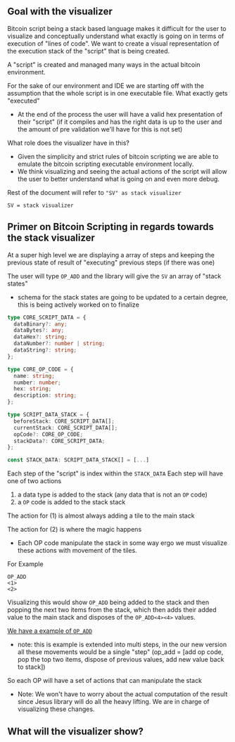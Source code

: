 ## Goal with the visualizer
Bitcoin script being a stack based language makes it difficult for the user to visualize and conceptually understand what exactly is going on in terms of execution of "lines of code".
We want to create a visual representation of the execution stack of the "script" that is being created.

A "script" is created and managed many ways in the actual bitcoin environment.

For the sake of our environment and IDE we are starting off with the assumption that the whole script is in one executable file.
What exactly gets "executed"
- At the end of the process the user will have a valid hex presentation of their "script" (if it compiles and has the right data is up to the user and the amount of pre validation we'll have for this is not set)

What role does the visualizer have in this?
- Given the simplicity and strict rules of bitcoin scripting we are able to emulate the bitcoin scripting executable environment locally.
- We think visualizing and seeing the actual actions of the script will allow the user to better understand what is going on and even more debug.


Rest of the document will refer to `"SV" as stack visualizer`
```
SV = stack visualizer
```

## Primer on Bitcoin Scripting in regards towards the stack visualizer
At a super high level we are displaying a array of steps and keeping the previous state of result of "executing" previous steps (if there was one)

The user will type
`OP_ADD`
and the library will give the `SV` an array of "stack states"
- schema for the stack states are going to be updated to a certain degree, this is being actively worked on to finalize
```ts
type CORE_SCRIPT_DATA = {
  dataBinary?: any;
  dataBytes?: any;
  dataHex?: string;
  dataNumber?: number | string;
  dataString?: string;
};

type CORE_OP_CODE = {
  name: string;
  number: number;
  hex: string;
  description: string;
};

type SCRIPT_DATA_STACK = {
  beforeStack: CORE_SCRIPT_DATA[];
  currentStack: CORE_SCRIPT_DATA[];
  opCode?: CORE_OP_CODE;
  stackData?: CORE_SCRIPT_DATA;
};

const STACK_DATA: SCRIPT_DATA_STACK[] = [...]
```
Each step of the "script" is index within the `STACK_DATA`
Each step will have one of two actions
1) a data type is added to the stack (any data that is not an `OP` code)
2) a `OP` code is added to the stack stack

The action for (1) is almost always adding a tile to the main stack

The action for (2) is where the magic happens
- Each OP code manipulate the stack in some way ergo we must visualize these actions with movement of the tiles.

For Example
```
OP_ADD
<1>
<2>

```

Visualizing this would show `OP_ADD` being added to the stack and then popping the next two items from the stack, which then adds their added value to the main stack and disposes of the `OP_ADD<4><4>` values.

[We have a example of `OP_ADD`](https://www.bitscript.app/OPS/OP_ADD)
- note: this is example is extended into multi steps, in the our new version all these movements would be a single "step"  (op_add = [add op code, pop the top two items, dispose of previous values, add new value back to stack])


So each OP will have a set of actions that can manipulate the stack
- Note: We won't have to worry about the actual computation of the result since Jesus library will do all the heavy lifting. We are in charge of visualizing these changes.

## What will the visualizer show?
